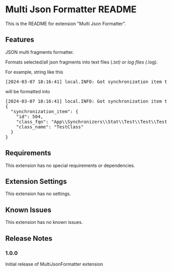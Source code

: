 # Multi Json Formatter README

This is the README for extension "Multi Json Formatter".

## Features

JSON multi fragments formatter.

Formats selected/all json fragments into text files (*.txt) or log files (*.log).

For example, string like this

<pre>
[2024-03-07 18:16:41] local.INFO: Got synchronization item to execution {"synchronization_item":{"id":504,"class_fqn":"App\\Synchronizers\\Stat\\Test\\Test\\TestClass","class_name":"TestClass"}}
</pre>

will be formatted into

<pre>
[2024-03-07 18:16:41] local.INFO: Got synchronization item to execution
{
  "synchronization_item": {
    "id": 504,
    "class_fqn": "App\\Synchronizers\\Stat\\Test\\Test\\TestClass",
    "class_name": "TestClass"
  }
}
</pre>

## Requirements

This extension has no special requirements or dependencies.

## Extension Settings

This extension has no settings.

## Known Issues

This extension has no known issues.

## Release Notes

### 1.0.0

Initial release of MultiJsonFormatter extension